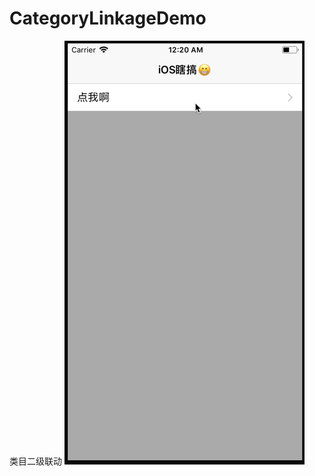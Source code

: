 # CategoryLinkageDemo
类目二级联动
![Image text](https://raw.githubusercontent.com/LMfiles/CategoryLinkageDemo/master/未标题-2.gif)
